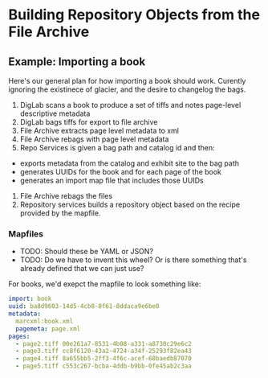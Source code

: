 # Building Repository Objects from the File Archive




## Example: Importing a book

Here's our general plan for how importing a book should work. Curently
ignoring the existinece of glacier, and the desire to changelog the
bags.

1. DigLab scans a book to produce a set of tiffs and notes page-level descriptive metadata
1. DigLab bags tiffs for export to file archive
1. File Archive extracts page level metadata to xml
1. File Archive rebags with page level metadata
1. Repo Services is given a bag path and catalog id and then:
  * exports metadata from the catalog and exhibit site to the bag path
  * generates UUIDs for the book and for each page of the book
  * generates an import map file that includes those UUIDs
1. File Archive rebags the files
1. Repository services builds a repository object based on the recipe provided by the mapfile.


### Mapfiles

* TODO: Should these be YAML or JSON? 
* TODO: Do we have to invent this wheel? Or is there something that's already defined that we can just use?

For books, we'd exepct the mapfile to look something like:

```yaml
import: book
uuid: ba8d9603-14d5-4cb8-8f61-8ddaca9e6be0
metadata:
  marcxml:book.xml 
  pagemeta: page.xml
pages:
  - page2.tiff 00e261a7-8531-4b08-a331-a8730c29e6c2
  - page3.tiff cc8f6120-43a2-4724-a34f-25293f82ea43
  - page4.tiff 8a655bb5-2ff3-4f6c-acef-68baedb87070
  - page5.tiff c553c267-bcba-4ddb-b9bb-0fe45ab2c3aa
```
  

            
